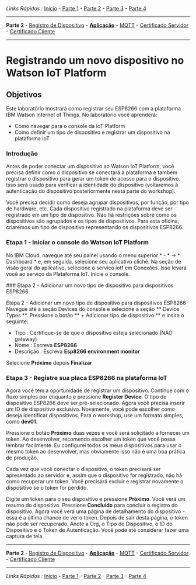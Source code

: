 *Links Rápidos :*
[Início](/README.pt.md) - [Parte 1](../part1/README.md) - [Parte 2](../part2/README.md) - [Parte 3](../part3/README.md) - [Parte 4](../part4/README.md)
***
**Parte 2** - [Registro de Dispositivo](DEVICE.md) - [**Aplicação**](APP.md) - [MQTT](MQTT.md) - [Certificado Servidor](CERT1.md) - [Certificado Cliente](CERT2.md)
***

# Registrando um novo dispositivo no Watson IoT Platform

## Objetivos

Este laboratório mostrará como registrar seu ESP8266 com a plataforma IBM Watson Internet of Things. No laboratório você aprenderá:

- Como navegar para o console da IoT Platform
- Como definir um tipo de dispositivo e registrar um dispositivo na plataforma IoT

### Introdução

Antes de poder conectar um dispositivo ao Watson IoT Platform, você precisa definir como o dispositivo se conectará à plataforma e também registrar o dispositivo para gerar um token de acesso para o dispositivo. Isso será usado para verificar a identidade do dispositivo (voltaremos à autenticação do dispositivo posteriormente nesta parte do workshop).

Você precisa decidir como deseja agrupar dispositivos, por função, por tipo de hardware, etc. Cada dispositivo registrado na plataforma deve ser registrado em um tipo de dispositivo. Não há restrições sobre como os dispositivos são agrupados e os tipos de dispositivos. Para esta oficina, criaremos um tipo de dispositivo representando os dispositivos ESP8266.

### Etapa 1 - Iniciar o console do Watson IoT Platform

No IBM Cloud, navegue até seu painel usando o menu superior * - * -> * Dashboard * e, em seguida, selecione seu aplicativo clichê. Na seção de visão geral do aplicativo, selecione o serviço iotf em Conexões. Isso levará você ao serviço da Plataforma IoT. Inicie o console.

### Etapa 2 - Adicionar um novo tipo de dispositivo para dispositivos ESP8266

Etapa 2 - Adicionar um novo tipo de dispositivo para dispositivos ESP8266 Navegue até a seção Devices do console e selecione a seção ** Device Types **. Pressione o botão ** + Adicionar tipo de dispositivo ** e insira o seguinte:

- Tipo : Certifique-se de que o dispositivo esteja selecionado (NÃO gateway)
- Nome : Escreva **ESP8266**
- Descrição : Escreva **Esp8266 environment monitor**

Selecione **Próximo** depois **Finalizar**

### Etapa 3 - Registre sua placa ESP8266 na plataforma IoT

Agora você tem a oportunidade de registrar um dispositivo. Continue com o fluxo simples por enquanto e pressione **Register Device**. O tipo de dispositivo ESP8266 deve ser pré-selecionado. Agora você precisa inserir um ID de dispositivo exclusivo. Novamente, você pode escolher como deseja identificar dispositivos. Para o workshop, use um formato simples, como **dev01**.

Pressione o botão **Próximo** duas vezes e você será solicitado a fornecer um token. Ao desenvolver, recomendo escolher um token que você possa lembrar facilmente. Eu configurei todos os meus dispositivos para usar o mesmo token ao desenvolver, mas obviamente isso não é uma boa prática de produção.

Cada vez que você conectar o dispositivo, o token precisará ser apresentado ao servidor e, assim que o dispositivo for registrado, não há como recuperar um token. Você precisará excluir e registrar novamente o dispositivo se o token for perdido.

Digite um token para o seu dispositivo e pressione **Próximo**. Você verá um resumo do dispositivo. Pressione **Concluído** para concluir o registro do dispositivo. Agora você verá uma página de detalhamento do dispositivo - essa é a última chance de ver o token. Depois de sair desta página, o token não pode ser recuperado. Anote a Org, o Tipo de Dispositivo, o ID do Dispositivo e o Token de Autenticação. Você pode até considerar fazer uma captura de tela.

***
**Parte 2** - [Registro de Dispositivo](DEVICE.md) - [**Aplicação**](APP.md) - [MQTT](MQTT.md) - [Certificado Servidor](CERT1.md) - [Certificado Cliente](CERT2.md)
***
*Links Rápidos :*
[Início](/README.pt.md) - [Parte 1](../part1/README.md) - [Parte 2](../part2/README.md) - [Parte 3](../part3/README.md) - [Parte 4](../part4/README.md)